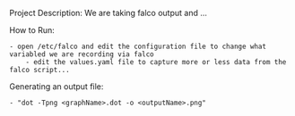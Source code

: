 Project Description:
    We are taking falco output and ...

How to Run:

	- open /etc/falco and edit the configuration file to change what variabled we are recording via falco
		- edit the values.yaml file to capture more or less data from the falco script...

Generating an output file:

    - "dot -Tpng <graphName>.dot -o <outputName>.png"  

